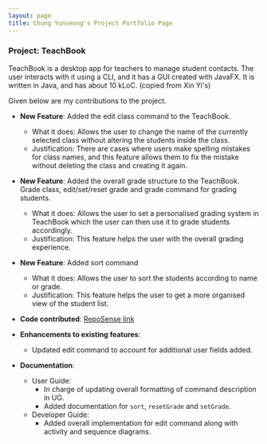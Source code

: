 ```yaml
---
layout: page
title: Chung Yunseong's Project Portfolio Page
---
```


### Project: TeachBook

TeachBook is a desktop app for teachers to manage student contacts. The user interacts with it using a CLI,
and it has a GUI created with JavaFX. It is written in Java, and has about 10 kLoC. (copied from Xin Yi's)

Given below are my contributions to the project.

* **New Feature**: Added the edit class command to the TeachBook.
    * What it does: Allows the user to change the name of the currently selected class without altering the students inside the class.
    * Justification: There are cases where users make spelling mistakes for class names, and this feature allows them to 
                     fix the mistake without deleting the class and creating it again.
    
* **New Feature**: Added the overall grade structure to the TeachBook. Grade class, edit/set/reset grade and grade command for grading students.
    * What it does: Allows the user to set a personalised grading system in TeachBook which the user can then use it to grade students accordingly.
    * Justification: This feature helps the user with the overall grading experience.

* **New Feature**: Added sort command 
    * What it does: Allows the user to sort the students according to name or grade.
    * Justification: This feature helps the user to get a more organised view of the student list.


* **Code contributed**: [RepoSense link](https://nus-cs2103-ay2122s1.github.io/tp-dashboard/?search=JasonC01&sort=groupTitle&sortWithin=title&timeframe=commit&mergegroup=&groupSelect=groupByRepos&breakdown=true&checkedFileTypes=docs~functional-code~test-code~other&since=2021-09-17&tabOpen=false)

* **Enhancements to existing features**:
    * Updated edit command to account for additional user fields added.

* **Documentation**:
    * User Guide:
        * In charge of updating overall formatting of command description in UG.
        * Added documentation for `sort`, `resetGrade` and `setGrade`.
    * Developer Guide:
        * Added overall implementation for edit command along with activity and sequence diagrams.
    
